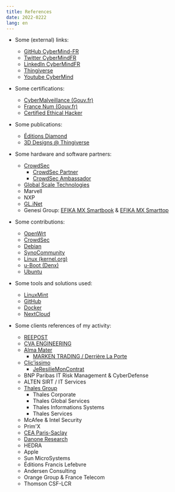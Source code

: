 ```yaml
---
title: References
date: 2022-0222
lang: en
---
```


- Some (external) links:
  - [GitHub CyberMind-FR](https://github.com/CyberMind-FR)
  - [Twitter CyberMindFR](https://twitter.com/CyberMindFR)
  - [LinkedIn CyberMindFR](https://www.linkedin.com/company/Cybermindfr)
  - [Thingiverse](https://www.thingiverse.com/CyberMindFR)
  - [Youtube CyberMind](https://www.youtube.com/channel/UCDSECcnxHuJeHPJSLHvBzbQ/about)

- Some certifications:
  - [CyberMalveillance (Gouv.fr)](https://www.cybermalveillance.gouv.fr/resultat-recherche-prestataire?search=cybermind)
  - [France Num (Gouv.fr)](https://www.francenum.gouv.fr/trouver-un-accompagnement/cybermindfr)
  - [Certified Ethical Hacker](https://www.eccouncil.org/programs/certified-ethical-hacker-ceh/)

- Some publications:
  - [Éditions Diamond](https://connect.ed-diamond.com/auteur/kerma-gerald)
  - [3D Designs @ Thingiverse](https://www.thingiverse.com/cybermindfr/designs)

- Some hardware and software partners:
  - [CrowdSec](https://crowdsec.net)
    - [CrowdSec Partner](https://crowdsec.net/blog/meet-crowdsec-services-partners-and-join-the-squad/)
    - [CrowdSec Ambassador](https://crowdsec.net/blog/meet-gerald-new-crowdsec-ambassador/)
  - [Global Scale Technologies](https://globalscaletechnologies.com/)
  - Marvell
  - NXP
  - [GL.iNet](https://www.gl-inet.com/about-us/)
  - Genesi Group: [EFIKA MX Smartbook](https://genesi.company/products/smartbook) & [EFIKA MX Smarttop](https://genesi.company/products/efika)

- Some contributions:
  - [OpenWrt](https://openwrt.org/)
  - [CrowdSec](https://crowdsec.net)
  - [Debian](https://www.debian.org/)
  - [SynoCommunity](https://synocommunity.com/)
  - [Linux (kernel.org)](https://www.kernel.org/)
  - [u-Boot (Denx)](https://www.denx.de/wiki/U-Boot)
  - [Ubuntu](https://ubuntu.com/)

- Some tools and solutions used:
  - [LinuxMint](https://linuxmint.com/)
  - [GitHub](https://github.com/)
  - [Docker](https://www.docker.com/)
  - [NextCloud](https://nextcloud.com/)

- Some clients references of my activity:
  - [REEPOST](http://www.reepoststudio.fr/)
  - [CVA ENGINEERING](https://www.group-cva.com/)
  - [Alma Mater](http://www.almamater.fr/)
    - [MARKEN TRADING / Derrière La Porte](http://www.derrierelaporte.com)
  - [Clic’issimo](https://clicissimo.com)
    - [JeResilieMonContrat](https://www.jeresiliemoncontrat.com/)
  - BNP Paribas IT Risk Management & CyberDefense
  - ALTEN SIRT / IT Services
  - [Thales Group](https://www.thalesgroup.com/)
    - Thales Corporate
    - Thales Global Services
    - Thales Informations Systems
    - Thales Services
  - McAfee & Intel Security
  - Prim'X
  - [CEA Paris-Saclay](https://www.cea.fr/Pages/le-cea/les-centres-cea/paris-saclay.aspx)
  - [Danone Research](https://www.danone.com)
  - HEDRA
  - Apple
  - Sun MicroSystems
  - Éditions Francis Lefebvre
  - Andersen Consulting
  - Orange Group & France Telecom
  - Thomson CSF-LCR
